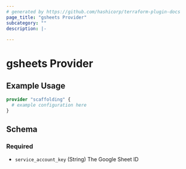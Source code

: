 ```yaml
---
# generated by https://github.com/hashicorp/terraform-plugin-docs
page_title: "gsheets Provider"
subcategory: ""
description: |-
  
---
```


# gsheets Provider



## Example Usage

```terraform
provider "scaffolding" {
  # example configuration here
}
```

<!-- schema generated by tfplugindocs -->
## Schema

### Required

- `service_account_key` (String) The Google Sheet ID
